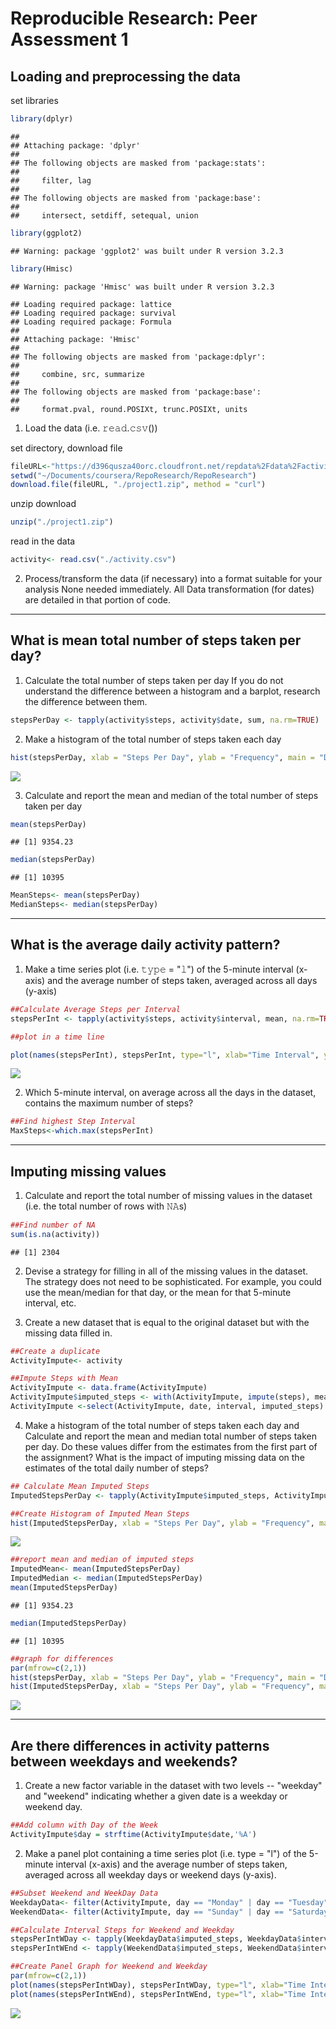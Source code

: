 # Reproducible Research: Peer Assessment 1


## Loading and preprocessing the data

set libraries

```r
library(dplyr)
```

```
## 
## Attaching package: 'dplyr'
## 
## The following objects are masked from 'package:stats':
## 
##     filter, lag
## 
## The following objects are masked from 'package:base':
## 
##     intersect, setdiff, setequal, union
```

```r
library(ggplot2)
```

```
## Warning: package 'ggplot2' was built under R version 3.2.3
```

```r
library(Hmisc)
```

```
## Warning: package 'Hmisc' was built under R version 3.2.3
```

```
## Loading required package: lattice
## Loading required package: survival
## Loading required package: Formula
## 
## Attaching package: 'Hmisc'
## 
## The following objects are masked from 'package:dplyr':
## 
##     combine, src, summarize
## 
## The following objects are masked from 'package:base':
## 
##     format.pval, round.POSIXt, trunc.POSIXt, units
```
1. Load the data (i.e. 𝚛𝚎𝚊𝚍.𝚌𝚜𝚟())

set directory, download file

```r
fileURL<-"https://d396qusza40orc.cloudfront.net/repdata%2Fdata%2Factivity.zip"
setwd("~/Documents/coursera/RepoResearch/RepoResearch")
download.file(fileURL, "./project1.zip", method = "curl")
```

unzip download

```r
unzip("./project1.zip")
```

read in the data

```r
activity<- read.csv("./activity.csv")
```

2. Process/transform the data (if necessary) into a format suitable for your analysis
None needed immediately. All Data transformation (for dates) are detailed in that portion of code.
***
## What is mean total number of steps taken per day?
1. Calculate the total number of steps taken per day
If you do not understand the difference between a histogram and a barplot, research the difference between them. 


```r
stepsPerDay <- tapply(activity$steps, activity$date, sum, na.rm=TRUE)
```
2. Make a histogram of the total number of steps taken each day


```r
hist(stepsPerDay, xlab = "Steps Per Day", ylab = "Frequency", main = "Distribution of Steps Per Day")
```

![](Project1MarkDown_files/figure-html/unnamed-chunk-6-1.png) 

3. Calculate and report the mean and median of the total number of steps taken per day


```r
mean(stepsPerDay)
```

```
## [1] 9354.23
```

```r
median(stepsPerDay)
```

```
## [1] 10395
```

```r
MeanSteps<- mean(stepsPerDay)
MedianSteps<- median(stepsPerDay)
```
***
## What is the average daily activity pattern?
1. Make a time series plot (i.e. 𝚝𝚢𝚙𝚎 = "𝚕") of the 5-minute interval (x-axis) and the average number of steps taken, averaged across all days (y-axis)

```r
##Calculate Average Steps per Interval
stepsPerInt <- tapply(activity$steps, activity$interval, mean, na.rm=TRUE)

##plot in a time line
```

```r
plot(names(stepsPerInt), stepsPerInt, type="l", xlab="Time Interval", ylab=expression("Steps"),main=expression("Daily Steps per 5 Minute Interval"))
```

![](Project1MarkDown_files/figure-html/unnamed-chunk-9-1.png) 

2. Which 5-minute interval, on average across all the days in the dataset, contains the maximum number of steps?

```r
##Find highest Step Interval
MaxSteps<-which.max(stepsPerInt)
```
***
## Imputing missing values
1. Calculate and report the total number of missing values in the dataset (i.e. the total number of rows with 𝙽𝙰s)

```r
##Find number of NA
sum(is.na(activity))
```

```
## [1] 2304
```

2. Devise a strategy for filling in all of the missing values in the dataset. The strategy does not need to be sophisticated. For example, you could use the mean/median for that day, or the mean for that 5-minute interval, etc.

3. Create a new dataset that is equal to the original dataset but with the missing data filled in.

```r
##Create a duplicate
ActivityImpute<- activity

##Impute Steps with Mean
ActivityImpute <- data.frame(ActivityImpute)
ActivityImpute$imputed_steps <- with(ActivityImpute, impute(steps), mean)
ActivityImpute <-select(ActivityImpute, date, interval, imputed_steps)
```

4. Make a histogram of the total number of steps taken each day and Calculate and report the mean and median total number of steps taken per day. Do these values differ from the estimates from the first part of the assignment? What is the impact of imputing missing data on the estimates of the total daily number of steps?

```r
## Calculate Mean Imputed Steps
ImputedStepsPerDay <- tapply(ActivityImpute$imputed_steps, ActivityImpute$date, sum, na.rm=TRUE)

##Create Histogram of Imputed Mean Steps
hist(ImputedStepsPerDay, xlab = "Steps Per Day", ylab = "Frequency", main = "Distribution of Steps Per Day (Imputed)")
```

![](Project1MarkDown_files/figure-html/unnamed-chunk-13-1.png) 

```r
##report mean and median of imputed steps
ImputedMean<- mean(ImputedStepsPerDay)
ImputedMedian <- median(ImputedStepsPerDay)
mean(ImputedStepsPerDay)
```

```
## [1] 9354.23
```

```r
median(ImputedStepsPerDay)
```

```
## [1] 10395
```

```r
##graph for differences
par(mfrow=c(2,1))
hist(stepsPerDay, xlab = "Steps Per Day", ylab = "Frequency", main = "Distribution of Steps Per Day")
hist(ImputedStepsPerDay, xlab = "Steps Per Day", ylab = "Frequency", main = "Distribution of Steps Per Day (Imputed)")
```

![](Project1MarkDown_files/figure-html/unnamed-chunk-13-2.png) 
***
## Are there differences in activity patterns between weekdays and weekends?
1. Create a new factor variable in the dataset with two levels -- "weekday" and "weekend" indicating whether a given date is a weekday or weekend day.

```r
##Add column with Day of the Week
ActivityImpute$day = strftime(ActivityImpute$date,'%A')
```


2. Make a panel plot containing a time series plot (i.e. type = "l") of the 5-minute interval (x-axis) and the average number of steps taken, averaged across all weekday days or weekend days (y-axis). 

```r
##Subset Weekend and WeekDay Data
WeekdayData<- filter(ActivityImpute, day == "Monday" | day == "Tuesday" |day == "Wednesday" |day == "Thursday" |day == "Friday" )
WeekendData<- filter(ActivityImpute, day == "Sunday" | day == "Saturday")

##Calculate Interval Steps for Weekend and Weekday
stepsPerIntWDay <- tapply(WeekdayData$imputed_steps, WeekdayData$interval, mean, na.rm=TRUE)
stepsPerIntWEnd <- tapply(WeekendData$imputed_steps, WeekendData$interval, mean, na.rm=TRUE)

##Create Panel Graph for Weekend and Weekday
par(mfrow=c(2,1))
plot(names(stepsPerIntWDay), stepsPerIntWDay, type="l", xlab="Time Interval", ylab=expression("Steps"),main=expression("Weekday"))
plot(names(stepsPerIntWEnd), stepsPerIntWEnd, type="l", xlab="Time Interval", ylab=expression("Steps"),main=expression("Weekend"))
```

![](Project1MarkDown_files/figure-html/unnamed-chunk-15-1.png) 
